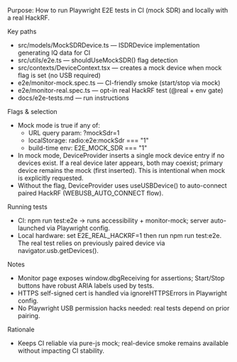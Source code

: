 Purpose: How to run Playwright E2E tests in CI (mock SDR) and locally with a real HackRF.

Key paths
- src/models/MockSDRDevice.ts — ISDRDevice implementation generating IQ data for CI
- src/utils/e2e.ts — shouldUseMockSDR() flag detection
- src/contexts/DeviceContext.tsx — creates a mock device when mock flag is set (no USB required)
- e2e/monitor-mock.spec.ts — CI-friendly smoke (start/stop via mock)
- e2e/monitor-real.spec.ts — opt-in real HackRF test (@real + env gate)
- docs/e2e-tests.md — run instructions

Flags & selection
- Mock mode is true if any of:
  - URL query param: ?mockSdr=1
  - localStorage: radio:e2e:mockSdr === "1"
  - build-time env: E2E_MOCK_SDR === "1"
- In mock mode, DeviceProvider inserts a single mock device entry if no devices exist. If a real device later appears, both may coexist; primary device remains the mock (first inserted). This is intentional when mock is explicitly requested.
- Without the flag, DeviceProvider uses useUSBDevice() to auto-connect paired HackRF (WEBUSB_AUTO_CONNECT flow).

Running tests
- CI: npm run test:e2e → runs accessibility + monitor-mock; server auto-launched via Playwright config.
- Local hardware: set E2E_REAL_HACKRF=1 then run npm run test:e2e. The real test relies on previously paired device via navigator.usb.getDevices().

Notes
- Monitor page exposes window.dbgReceiving for assertions; Start/Stop buttons have robust ARIA labels used by tests.
- HTTPS self-signed cert is handled via ignoreHTTPSErrors in Playwright config.
- No Playwright USB permission hacks needed: real tests depend on prior pairing.

Rationale
- Keeps CI reliable via pure-js mock; real-device smoke remains available without impacting CI stability.
